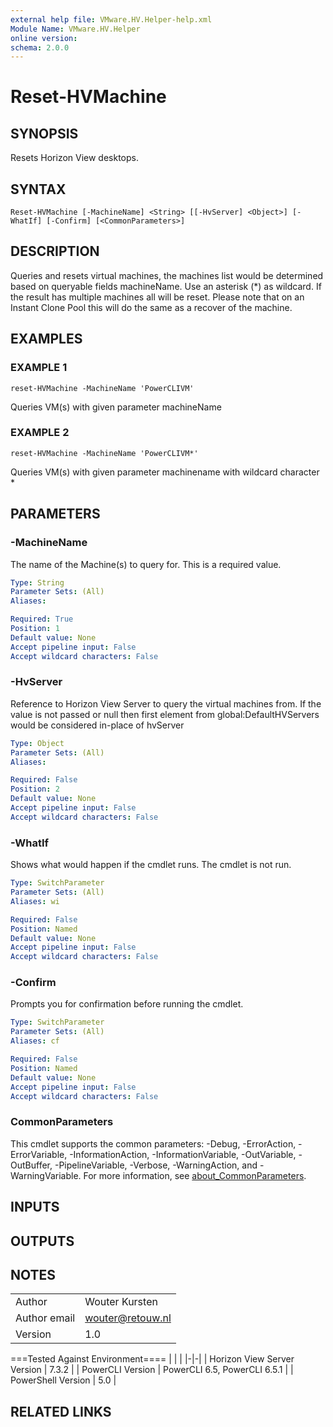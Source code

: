 ```yaml
---
external help file: VMware.HV.Helper-help.xml
Module Name: VMware.HV.Helper
online version:
schema: 2.0.0
---
```


# Reset-HVMachine

## SYNOPSIS
Resets Horizon View desktops.

## SYNTAX

```
Reset-HVMachine [-MachineName] <String> [[-HvServer] <Object>] [-WhatIf] [-Confirm] [<CommonParameters>]
```

## DESCRIPTION
Queries and resets virtual machines, the machines list would be determined
 based on queryable fields machineName.
Use an asterisk (*) as wildcard.
If the result has multiple machines all will be reset.
 Please note that on an Instant Clone Pool this will do the same as a recover of the machine.

## EXAMPLES

### EXAMPLE 1
```
reset-HVMachine -MachineName 'PowerCLIVM'
```

Queries VM(s) with given parameter machineName

### EXAMPLE 2
```
reset-HVMachine -MachineName 'PowerCLIVM*'
```

Queries VM(s) with given parameter machinename with wildcard character *

## PARAMETERS

### -MachineName
The name of the Machine(s) to query for.
This is a required value.

```yaml
Type: String
Parameter Sets: (All)
Aliases:

Required: True
Position: 1
Default value: None
Accept pipeline input: False
Accept wildcard characters: False
```

### -HvServer
Reference to Horizon View Server to query the virtual machines from.
If the value is not passed or null then
first element from global:DefaultHVServers would be considered in-place of hvServer

```yaml
Type: Object
Parameter Sets: (All)
Aliases:

Required: False
Position: 2
Default value: None
Accept pipeline input: False
Accept wildcard characters: False
```

### -WhatIf
Shows what would happen if the cmdlet runs.
The cmdlet is not run.

```yaml
Type: SwitchParameter
Parameter Sets: (All)
Aliases: wi

Required: False
Position: Named
Default value: None
Accept pipeline input: False
Accept wildcard characters: False
```

### -Confirm
Prompts you for confirmation before running the cmdlet.

```yaml
Type: SwitchParameter
Parameter Sets: (All)
Aliases: cf

Required: False
Position: Named
Default value: None
Accept pipeline input: False
Accept wildcard characters: False
```

### CommonParameters
This cmdlet supports the common parameters: -Debug, -ErrorAction, -ErrorVariable, -InformationAction, -InformationVariable, -OutVariable, -OutBuffer, -PipelineVariable, -Verbose, -WarningAction, and -WarningVariable. For more information, see [about_CommonParameters](http://go.microsoft.com/fwlink/?LinkID=113216).

## INPUTS

## OUTPUTS

## NOTES
| | |
|-|-|
| Author | Wouter Kursten |
| Author email | wouter@retouw.nl |
| Version | 1.0 |

===Tested Against Environment====
| | |
|-|-|
| Horizon View Server Version | 7.3.2 |
| PowerCLI Version | PowerCLI 6.5, PowerCLI 6.5.1 |
| PowerShell Version | 5.0 |

## RELATED LINKS

